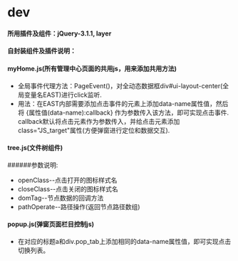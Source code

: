 # dev
#### 所用插件及组件：jQuery-3.1.1, layer
#### 自封装组件及插件说明：
#### myHome.js(所有管理中心页面的共用js，用来添加共用方法)
  * 全局事件代理方法：PageEvent()，对全动态数据框div#ui-layout-center(全局变量名EAST)进行click监听.
  * 用法：在EAST内部需要添加点击事件的元素上添加data-name属性值，然后将 {属性值(data-name):callback} 作为参数传入该方法，即可实现点击事件. callback默认将点击元素作为参数传入，并给点击元素添加class="JS_target"属性(方便弹窗进行定位和数据交互).
  
#### tree.js(文件树组件)
######参数说明:  
  * openClass--点击打开的图标样式名
  * closeClass--点击关闭的图标样式名
  * domTag--节点数据的回调方法
  * pathOperate--路径操作(返回节点路径数组)
  
#### popup.js(弹窗页面栏目控制js)
  * 在对应的标题a和div.pop_tab上添加相同的data-name属性值，即可实现点击切换列表。
